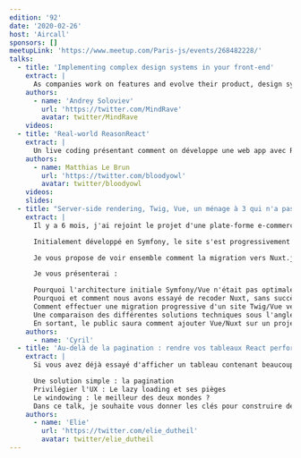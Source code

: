 ```yaml
---
edition: '92'
date: '2020-02-26'
host: 'Aircall'
sponsors: []
meetupLink: 'https://www.meetup.com/Paris-js/events/268482228/'
talks:
  - title: 'Implementing complex design systems in your front-end'
    extract: |
      As companies work on features and evolve their product, design systems become increasingly used and front-end engineers find themselves working with atomic components more and more. Our goal is to make our front-end components into our single source of truth, instead of the sketch files, and we'd like to share a few thoughts on how we're going about it.
    authors:
      - name: 'Andrey Soloviev'
        url: 'https://twitter.com/MindRave'
        avatar: twitter/MindRave
    videos:
  - title: 'Real-world ReasonReact'
    extract: |
      Un live coding présentant comment on développe une web app avec ReasonReact. Approche de divers sujets tels que les Future, les types Result, les reducerComponents, les souscriptions et le routing.
    authors:
      - name: Matthias Le Brun
        url: 'https://twitter.com/bloodyowl'
        avatar: twitter/bloodyowl
    videos:
    slides:
  - title: "Server-side rendering, Twig, Vue, un ménage à 3 qui n'a pas fonctionné "
    extract: |
      Il y a 6 mois, j'ai rejoint le projet d'une plate-forme e-commerce: Tarkett, multinationale française spécialisée dans le revêtement de sols.

      Initialement développé en Symfony, le site s'est progressivement orienté sur une solution hybride Symfony/Vue.js afin de rendre dynamiques certaines parties du site.

      Je vous propose de voir ensemble comment la migration vers Nuxt.js nous a permis de diviser par 4 la métrique Visually Complete.

      Je vous présenterai :

      Pourquoi l'architecture initiale Symfony/Vue n'était pas optimale.
      Pourquoi et comment nous avons essayé de recoder Nuxt, sans succès...
      Comment effectuer une migration progressive d'un site Twig/Vue vers une solution 100% Nuxt.
      Une comparaison des différentes solutions techniques sous l'angle du Speed Index.
      En sortant, le public saura comment ajouter Vue/Nuxt sur un projet Symfony et repartira avec tous les tips pour réussir une migration progressive.
    authors:
      - name: 'Cyril'
  - title: 'Au-delà de la pagination : rendre vos tableaux React performants grâce au windowing'
    extract: |
      Si vous avez déjà essayé d'afficher un tableau contenant beaucoup d'éléments en React, vous savez probablement que cela peut très vite dégrader les performances de votre site. Nous allons aborder les techniques suivantes pour améliorer les performances :

      Une solution simple : la pagination
      Privilégier l'UX : Le lazy loading et ses pièges
      Le windowing : le meilleur des deux mondes ?
      Dans ce talk, je souhaite vous donner les clés pour construire des tableaux performants du premier coup.
    authors:
      - name: 'Elie'
        url: 'https://twitter.com/elie_dutheil'
        avatar: twitter/elie_dutheil
---
```

